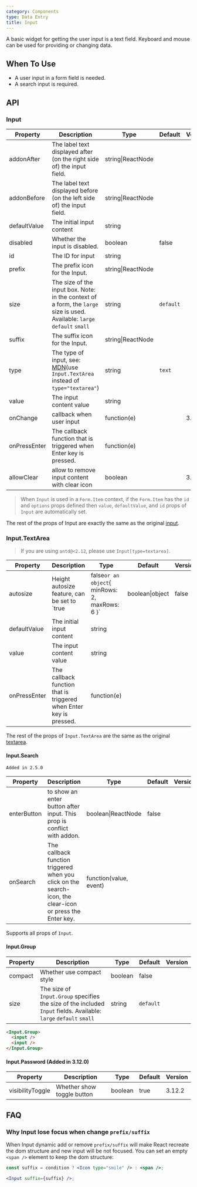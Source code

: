 ```yaml
---
category: Components
type: Data Entry
title: Input
---
```


A basic widget for getting the user input is a text field. Keyboard and mouse can be used for providing or changing data.

## When To Use

- A user input in a form field is needed.
- A search input is required.

## API

### Input

| Property | Description | Type | Default | Version |
| --- | --- | --- | --- | --- |
| addonAfter | The label text displayed after (on the right side of) the input field. | string\|ReactNode |  |  |
| addonBefore | The label text displayed before (on the left side of) the input field. | string\|ReactNode |  |  |
| defaultValue | The initial input content | string |  |  |
| disabled | Whether the input is disabled. | boolean | false |  |
| id | The ID for input | string |  |  |
| prefix | The prefix icon for the Input. | string\|ReactNode |  |  |
| size | The size of the input box. Note: in the context of a form, the `large` size is used. Available: `large` `default` `small` | string | `default` |  |
| suffix | The suffix icon for the Input. | string\|ReactNode |  |  |
| type | The type of input, see: [MDN](https://developer.mozilla.org/docs/Web/HTML/Element/input#Form_%3Cinput%3E_types)(use `Input.TextArea` instead of `type="textarea"`) | string | `text` |  |
| value | The input content value | string |  |  |
| onChange | callback when user input | function(e) |  | 3.9.3 |
| onPressEnter | The callback function that is triggered when Enter key is pressed. | function(e) |  |  |
| allowClear | allow to remove input content with clear icon | boolean |  | 3.12.0 |

> When `Input` is used in a `Form.Item` context, if the `Form.Item` has the `id` and `options` props defined then `value`, `defaultValue`, and `id` props of `Input` are automatically set.

The rest of the props of Input are exactly the same as the original [input](https://facebook.github.io/react/docs/events.html#supported-events).

### Input.TextArea

> If you are using `antd@<2.12`, please use `Input[type=textarea]`.

| Property | Description | Type | Default | Version |
| --- | --- | --- | --- | --- |
| autosize | Height autosize feature, can be set to `true|false` or an object `{ minRows: 2, maxRows: 6 }` | boolean\|object | false |  |
| defaultValue | The initial input content | string |  |  |
| value | The input content value | string |  |  |
| onPressEnter | The callback function that is triggered when Enter key is pressed. | function(e) |  |  |

The rest of the props of `Input.TextArea` are the same as the original [textarea](https://developer.mozilla.org/en-US/docs/Web/HTML/Element/textarea).

#### Input.Search

`Added in 2.5.0`

| Property | Description | Type | Default | Version |
| --- | --- | --- | --- | --- |
| enterButton | to show an enter button after input. This prop is conflict with addon. | boolean\|ReactNode | false |  |
| onSearch | The callback function triggered when you click on the search-icon, the clear-icon or press the Enter key. | function(value, event) |  |  |

Supports all props of `Input`.

#### Input.Group

| Property | Description | Type | Default | Version |
| --- | --- | --- | --- | --- |
| compact | Whether use compact style | boolean | false |  |
| size | The size of `Input.Group` specifies the size of the included `Input` fields. Available: `large` `default` `small` | string | `default` |  |

```html
<Input.Group>
  <input />
  <input />
</Input.Group>
```

#### Input.Password (Added in 3.12.0)

| Property         | Description                | Type    | Default | Version |
| ---------------- | -------------------------- | ------- | ------- | ------- |
| visibilityToggle | Whether show toggle button | boolean | true    | 3.12.2  |

## FAQ

### Why Input lose focus when change `prefix/suffix`

When Input dynamic add or remove `prefix/suffix` will make React recreate the dom structure and new input will be not focused. You can set an empty `<span />` element to keep the dom structure:

```jsx
const suffix = condition ? <Icon type="smile" /> : <span />;

<Input suffix={suffix} />;
```
